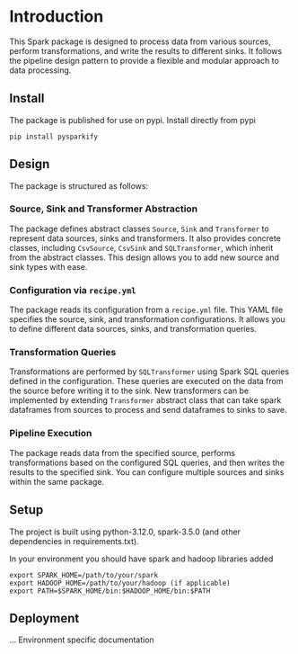 # Introduction
This Spark package is designed to process data from various sources, perform transformations, and write the results to different sinks. It follows the pipeline design pattern to provide a flexible and modular approach to data processing.

## Install
The package is published for use on pypi. Install directly from pypi

    pip install pysparkify

## Design

The package is structured as follows:

### Source, Sink and Transformer Abstraction

The package defines abstract classes `Source`, `Sink` and `Transformer` to represent data sources, sinks and transformers. It also provides concrete classes, including `CsvSource`, `CsvSink` and `SQLTransformer`, which inherit from the abstract classes. This design allows you to add new source and sink types with ease.

### Configuration via `recipe.yml`

The package reads its configuration from a `recipe.yml` file. This YAML file specifies the source, sink, and transformation configurations. It allows you to define different data sources, sinks, and transformation queries.

### Transformation Queries

Transformations are performed by `SQLTransformer` using Spark SQL queries defined in the configuration. These queries are executed on the data from the source before writing it to the sink. New transformers can be implemented by extending `Transformer` abstract class that can take spark dataframes from sources to process and send dataframes to sinks to save.

### Pipeline Execution

The package reads data from the specified source, performs transformations based on the configured SQL queries, and then writes the results to the specified sink. You can configure multiple sources and sinks within the same package.

## Setup

The project is built using python-3.12.0, spark-3.5.0 (and other dependencies in requirements.txt).

In your environment you should have spark and hadoop libraries added

    export SPARK_HOME=/path/to/your/spark
    export HADOOP_HOME=/path/to/your/hadoop (if applicable)
    export PATH=$SPARK_HOME/bin:$HADOOP_HOME/bin:$PATH

## Deployment
... Environment specific documentation
